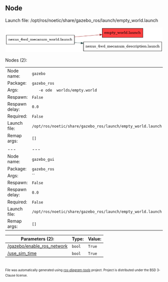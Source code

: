 <!--
File was automatically generated using 'ros-diagram-tools' project.
Project is distributed under the BSD 3-Clause license.
-->

## Node

Launch file: /opt/ros/noetic/share/gazebo_ros/launch/empty_world.launch

[![_opt_ros_noetic_share_gazebo_ros_launch_empty_world.launch](_opt_ros_noetic_share_gazebo_ros_launch_empty_world.launch.png "_opt_ros_noetic_share_gazebo_ros_launch_empty_world.launch")](_opt_ros_noetic_share_gazebo_ros_launch_empty_world.launch.png)


Nodes (2):

|     |     |
| --- | --- |
| Node name: | `gazebo` |
| Package: | `gazebo_ros` |
| Args: | `   -e ode  worlds/empty.world` |
| Respawn: | `False` |
| Respawn delay: | `0.0` |
| Required: | `False` |
| Launch file: | `/opt/ros/noetic/share/gazebo_ros/launch/empty_world.launch` |
| Remap args: | `[]` |
|     |     |
| --- | --- |
| Node name: | `gazebo_gui` |
| Package: | `gazebo_ros` |
| Args: | `` |
| Respawn: | `False` |
| Respawn delay: | `0.0` |
| Required: | `False` |
| Launch file: | `/opt/ros/noetic/share/gazebo_ros/launch/empty_world.launch` |
| Remap args: | `[]` |

| Parameters (2): | Type: | Value: |
| --------------- | ----- | ------ |
| [/gazebo/enable_ros_network](_gazebo_enable_ros_network.txt) | `bool` | `True` |
| [/use_sim_time](_use_sim_time.txt) | `bool` | `True` |

</br>
<font size="1">
File was automatically generated using <a href="https://github.com/anetczuk/ros-diagram-tools"><i>ros-diagram-tools</i></a> project.
Project is distributed under the BSD 3-Clause license.
</font>
